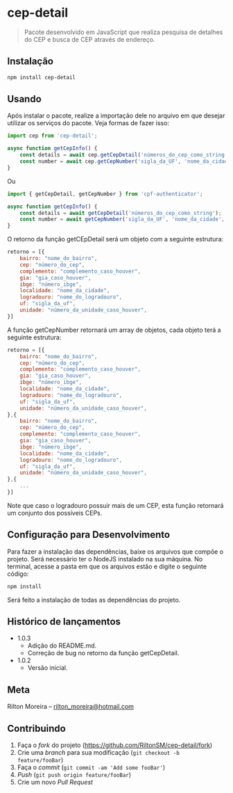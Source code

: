 # cep-detail
> Pacote desenvolvido em JavaScript que realiza pesquisa de detalhes do CEP e busca de CEP através de endereço.

## Instalação

```sh
npm install cep-detail
```

## Usando

Após instalar o pacote, realize a importação dele no arquivo em que desejar utilizar os serviços do pacote. Veja formas de fazer isso:

```javascript
import cep from 'cep-detail';

async function getCepInfo() {
    const details = await cep.getCepDetail('números_do_cep_como_string');
    const number = await cep.getCepNumber('sigla_da_UF', 'nome_da_cidade', 'nome_do_logradouro')
}

```

Ou

```javascript
import { getCepDetail, getCepNumber } from 'cpf-authenticator';

async function getCepInfo() {
    const details = await getCepDetail('números_do_cep_como_string');
    const number = await getCepNumber('sigla_da_UF', 'nome_da_cidade', 'nome_do_logradouro')
}
```

O retorno da função getCEpDetail será um objeto com a seguinte estrutura:
```javascript
retorno = [{
    bairro: "nome_do_bairro",
    cep: "número_do_cep",
    complemento: "complemento_caso_houver",
    gia: "gia_caso_houver",
    ibge: "número_ibge",
    localidade: "nome_da_cidade",
    logradouro: "nome_do_logradouro",
    uf: "sigla_da_uf",
    unidade: "número_da_unidade_caso_houver",
}]
```
A função getCepNumber retornará um array de objetos, cada objeto terá a seguinte estrutura:
```javascript
retorno = [{
    bairro: "nome_do_bairro",
    cep: "número_do_cep",
    complemento: "complemento_caso_houver",
    gia: "gia_caso_houver",
    ibge: "número_ibge",
    localidade: "nome_da_cidade",
    logradouro: "nome_do_logradouro",
    uf: "sigla_da_uf",
    unidade: "número_da_unidade_caso_houver",
},{
    bairro: "nome_do_bairro",
    cep: "número_do_cep",
    complemento: "complemento_caso_houver",
    gia: "gia_caso_houver",
    ibge: "número_ibge",
    localidade: "nome_da_cidade",
    logradouro: "nome_do_logradouro",
    uf: "sigla_da_uf",
    unidade: "número_da_unidade_caso_houver",
},{
    ...
}]
```
Note que caso o logradouro possuir mais de um CEP, esta função retornará um conjunto dos possíveis CEPs.  

## Configuração para Desenvolvimento

Para fazer a instalação das dependências, baixe os arquivos que compõe o projeto. Será necessário ter o NodeJS instalado na sua máquina. No terminal, acesse a pasta em que os arquivos estão e digite o seguinte código:

```sh
npm install
```

Será feito a instalação de todas as dependências do projeto.

## Histórico de lançamentos
* 1.0.3
    * Adição do README.md.
    * Correção de bug no retorno da função getCepDetail.
* 1.0.2
    * Versão inicial.

## Meta

Rilton Moreira – rilton_moreira@hotmail.com


## Contribuindo

1. Faça o _fork_ do projeto (<https://github.com/RiltonSM/cep-detail/fork>)
2. Crie uma _branch_ para sua modificação (`git checkout -b feature/fooBar`)
3. Faça o _commit_ (`git commit -am 'Add some fooBar'`)
4. _Push_ (`git push origin feature/fooBar`)
5. Crie um novo _Pull Request_
